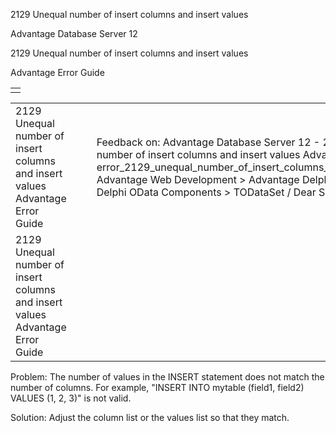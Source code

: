 2129 Unequal number of insert columns and insert values




Advantage Database Server 12  

2129 Unequal number of insert columns and insert values

Advantage Error Guide

|  |
| --- |
|  |

|  |  |  |  |  |
| --- | --- | --- | --- | --- |
| 2129 Unequal number of insert columns and insert values  Advantage Error Guide |  |  | Feedback on: Advantage Database Server 12 - 2129 Unequal number of insert columns and insert values Advantage Error Guide error\_2129\_unequal\_number\_of\_insert\_columns\_and\_insert\_values Advantage Web Development > Advantage Delphi OData Client > Delphi OData Components > TODataSet / Dear Support Staff, |  |
| 2129 Unequal number of insert columns and insert values  Advantage Error Guide |  |  |  |  |

Problem: The number of values in the INSERT statement does not match the number of columns. For example, "INSERT INTO mytable (field1, field2) VALUES (1, 2, 3)" is not valid.

Solution: Adjust the column list or the values list so that they match.